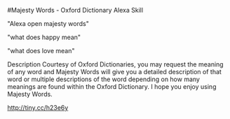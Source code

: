 
#Majesty Words - Oxford Dictionary Alexa Skill

"Alexa open majesty words"

"what does happy mean"

"what does love mean"

Description Courtesy of Oxford Dictionaries, you may request the meaning of any word and Majesty Words will give you a detailed description of that word or multiple descriptions of the word depending on how many meanings are found within the Oxford Dictionary. I hope you enjoy using Majesty Words.

http://tiny.cc/h23e6y

